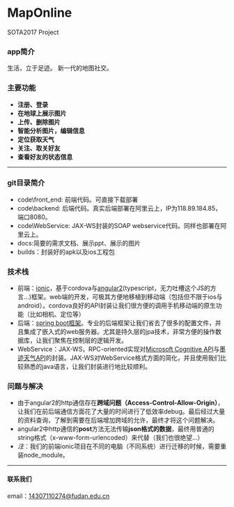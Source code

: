 # MapOnline
SOTA2017 Project

### app简介 
生活，立于足迹。
新一代的地图社交。
### 主要功能
- **注册、登录** 
- **在地球上展示图片**
- **上传、删除图片**
- **智能分析图片，编辑信息**
- **定位获取天气**
- **关注、取关好友**
- **查看好友的状态信息**

***

### git目录简介
- code\front_end: 前端代码。可直接下载部署
- code\backend: 后端代码。真实后端部署在阿里云上，IP为118.89.184.85，端口8080。
- code\WebService: JAX-WS封装的SOAP webservice代码。同样也部署在阿里云上。
- docs:简要的需求文档、展示ppt、展示的图片
- builds：封装好的apk以及ios工程包


### 技术栈 
- 前端：[ionic](http://ionicframework.com/)，基于cordova与[angular2](https://angular.cn/)(typescript，无力吐槽这个JS的方言...)框架。web端的开发，可极其方便地移植到移动端（包括但不限于ios与android）。cordova良好的API封装让我们很方便的调用手机移动端的原生功能（比如相机、定位等）
- 后端：[spring boot框架](http://projects.spring.io/spring-boot/)。专业的后端框架让我们省去了很多的配置文件，并且集成了嵌入式的web服务器。尤其是持久层的jpa技术，非常方便的操作数据库，让我们聚焦在控制层的逻辑开发。
- WebService：JAX-WS，RPC-oriented实现对[Microsoft Cognitive API](https://azure.microsoft.com/zh-cn/services/cognitive-services/)与[墨迹天气API](http://www.moji.com/tob/)的封装。JAX-WS对WebService格式方面的简化，并且使用我们比较熟悉的java语言，让我们封装进行地比较顺利。

### 问题与解决
- 由于angular2的http通信存在**跨域问题（Access-Control-Allow-Origin）**，让我们在前后端通信方面花了大量的时间进行了低效率debug。最后经过大量的资料查询，了解到需要在后端增加跨域的允许，最终才将这个问题解决。
- angular2中http通信的**post**方法无法传输**json格式的数据**，最终用普通的string格式（x-www-form-urlencoded）来代替（我们也很绝望...）
- *注*：我们的前端ionic项目在不同的电脑（不同系统）进行迁移的时候，需要重装node_module。

----
#### 联系我们
email：<14307110274@fudan.edu.cn>